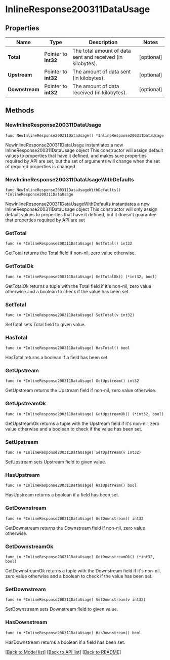 # InlineResponse200311DataUsage

## Properties

Name | Type | Description | Notes
------------ | ------------- | ------------- | -------------
**Total** | Pointer to **int32** | The total amount of data sent and received (in kilobytes). | [optional] 
**Upstream** | Pointer to **int32** | The amount of data sent (in kilobytes). | [optional] 
**Downstream** | Pointer to **int32** | The amount of data received (in kilobytes). | [optional] 

## Methods

### NewInlineResponse200311DataUsage

`func NewInlineResponse200311DataUsage() *InlineResponse200311DataUsage`

NewInlineResponse200311DataUsage instantiates a new InlineResponse200311DataUsage object
This constructor will assign default values to properties that have it defined,
and makes sure properties required by API are set, but the set of arguments
will change when the set of required properties is changed

### NewInlineResponse200311DataUsageWithDefaults

`func NewInlineResponse200311DataUsageWithDefaults() *InlineResponse200311DataUsage`

NewInlineResponse200311DataUsageWithDefaults instantiates a new InlineResponse200311DataUsage object
This constructor will only assign default values to properties that have it defined,
but it doesn't guarantee that properties required by API are set

### GetTotal

`func (o *InlineResponse200311DataUsage) GetTotal() int32`

GetTotal returns the Total field if non-nil, zero value otherwise.

### GetTotalOk

`func (o *InlineResponse200311DataUsage) GetTotalOk() (*int32, bool)`

GetTotalOk returns a tuple with the Total field if it's non-nil, zero value otherwise
and a boolean to check if the value has been set.

### SetTotal

`func (o *InlineResponse200311DataUsage) SetTotal(v int32)`

SetTotal sets Total field to given value.

### HasTotal

`func (o *InlineResponse200311DataUsage) HasTotal() bool`

HasTotal returns a boolean if a field has been set.

### GetUpstream

`func (o *InlineResponse200311DataUsage) GetUpstream() int32`

GetUpstream returns the Upstream field if non-nil, zero value otherwise.

### GetUpstreamOk

`func (o *InlineResponse200311DataUsage) GetUpstreamOk() (*int32, bool)`

GetUpstreamOk returns a tuple with the Upstream field if it's non-nil, zero value otherwise
and a boolean to check if the value has been set.

### SetUpstream

`func (o *InlineResponse200311DataUsage) SetUpstream(v int32)`

SetUpstream sets Upstream field to given value.

### HasUpstream

`func (o *InlineResponse200311DataUsage) HasUpstream() bool`

HasUpstream returns a boolean if a field has been set.

### GetDownstream

`func (o *InlineResponse200311DataUsage) GetDownstream() int32`

GetDownstream returns the Downstream field if non-nil, zero value otherwise.

### GetDownstreamOk

`func (o *InlineResponse200311DataUsage) GetDownstreamOk() (*int32, bool)`

GetDownstreamOk returns a tuple with the Downstream field if it's non-nil, zero value otherwise
and a boolean to check if the value has been set.

### SetDownstream

`func (o *InlineResponse200311DataUsage) SetDownstream(v int32)`

SetDownstream sets Downstream field to given value.

### HasDownstream

`func (o *InlineResponse200311DataUsage) HasDownstream() bool`

HasDownstream returns a boolean if a field has been set.


[[Back to Model list]](../README.md#documentation-for-models) [[Back to API list]](../README.md#documentation-for-api-endpoints) [[Back to README]](../README.md)


